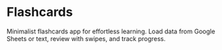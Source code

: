# Flashcards
Minimalist flashcards app for effortless learning. Load data from Google Sheets or text, review with swipes, and track progress.
